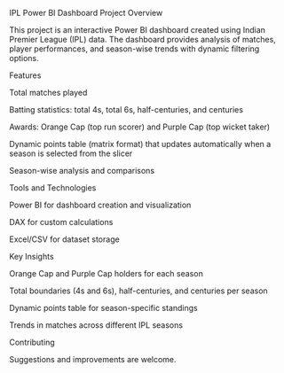 IPL Power BI Dashboard
Project Overview

This project is an interactive Power BI dashboard created using Indian Premier League (IPL) data.
The dashboard provides analysis of matches, player performances, and season-wise trends with dynamic filtering options.

Features

Total matches played

Batting statistics: total 4s, total 6s, half-centuries, and centuries

Awards: Orange Cap (top run scorer) and Purple Cap (top wicket taker)

Dynamic points table (matrix format) that updates automatically when a season is selected from the slicer

Season-wise analysis and comparisons

Tools and Technologies

Power BI for dashboard creation and visualization

DAX for custom calculations

Excel/CSV for dataset storage

Key Insights

Orange Cap and Purple Cap holders for each season

Total boundaries (4s and 6s), half-centuries, and centuries per season

Dynamic points table for season-specific standings

Trends in matches across different IPL seasons

Contributing

Suggestions and improvements are welcome.
